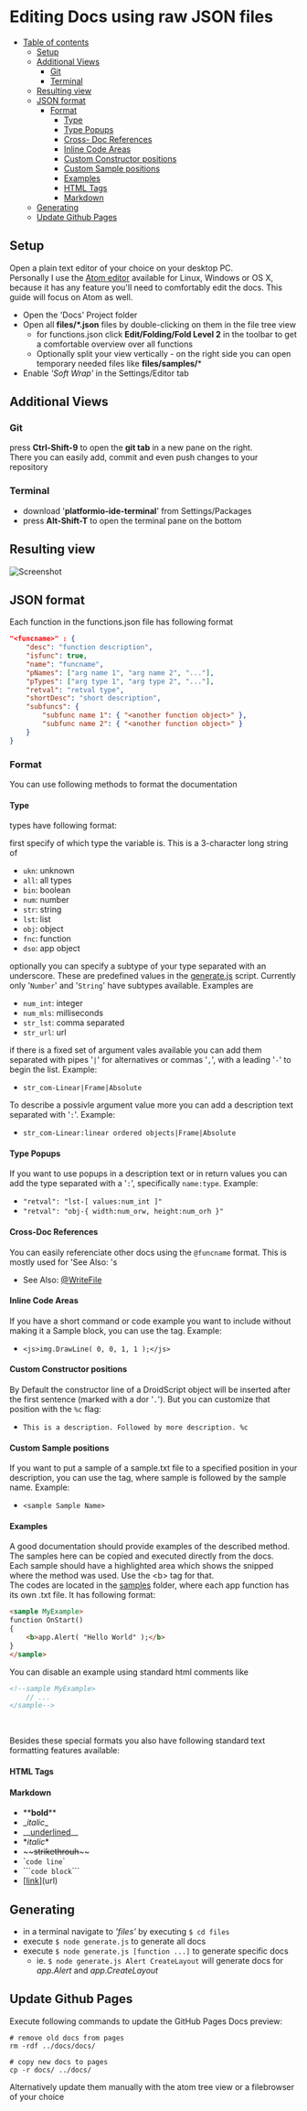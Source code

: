 
# Editing Docs using raw JSON files

- [Table of contents](#Table-of-contents)
    - [Setup](#Setup)
    - [Additional Views](#Additional-Views)
        - [Git](#Git)
        - [Terminal](#Terminal)
    - [Resulting view](#Resulting-view)
    - [JSON format](#JSON-format)
        - [Format](#Format)
            - [Type](#Type)
            - [Type Popups](#Type-Popups)
            - [Cross- Doc References](#Cross-Doc-References)
            - [Inline Code Areas](#Inline-Code-Areas)
            - [Custom Constructor positions](#Custom-Constructor-positions)
            - [Custom Sample positions](#Custom-Sample-positions)
            - [Examples](#Examples)
            - [HTML Tags](#HTML-Tags)
            - [Markdown](#Markdown)
    - [Generating](#Generating)
    - [Update Github Pages](#Update-Github-Pages)


## Setup

Open a plain text editor of your choice on your desktop PC.<br>
Personally I use the [Atom editor](https://atom.io) available for Linux, Windows or OS X, because it has any feature you'll need to comfortably edit the docs. This guide will focus on Atom as well.

- Open the 'Docs' Project folder
- Open all **files/*.json** files by double-clicking on them in the file tree view
    - for functions.json click **Edit/Folding/Fold Level 2** in the toolbar to get a comfortable overview over all functions
    - Optionally split your view vertically - on the right side you can open temporary needed files like **files/samples/***
- Enable _'Soft Wrap'_ in the Settings/Editor tab


## Additional Views

### Git
press **Ctrl-Shift-9** to open the **git tab** in a new pane on the right.<br>
There you can easily add, commit and even push changes to your repository

### Terminal
- download '**platformio-ide-terminal**' from Settings/Packages
- press **Alt-Shift-T** to open the terminal pane on the bottom


## Resulting view

![Screenshot](Screenshot_Atom.png)


## JSON format

Each function in the functions.json file has following format

```JSON
"<funcname>" : {
    "desc": "function description",
    "isfunc": true,
    "name": "funcname",
    "pNames": ["arg name 1", "arg name 2", "..."],
    "pTypes": ["arg type 1", "arg type 2", "..."],
    "retval": "retval type",
    "shortDesc": "short description",
    "subfuncs": {
        "subfunc name 1": { "<another function object>" },
        "subfunc name 2": { "<another function object>" }
    }
}
```

### Format

You can use following methods to format the documentation

#### Type
types have following format:

first specify of which type the variable is. This is a 3-character long string of
- `ukn`: unknown
- `all`: all types
- `bin`: boolean
- `num`: number
- `str`: string
- `lst`: list
- `obj`: object
- `fnc`: function
- `dso`: app object

optionally you can specify a subtype of your type separated with an underscore. These are predefined values in the [generate.js](generate.js) script. Currently only '`Number`' and '`String`' have subtypes available. Examples are
- `num_int`: integer
- `num_mls`: milliseconds
- `str_lst`: comma separated
- `str_url`: url

if there is a fixed set of argument vales available you can add them separated with pipes '`|`' for alternatives or commas '`,`', with a leading '`-`' to begin the list. Example:
- `str_com-Linear|Frame|Absolute`

To describe a possivle argument value more you can add a description text separated with '`:`'. Example:
- `str_com-Linear:linear ordered objects|Frame|Absolute`

#### Type Popups
If you want to use popups in a description text or in return values you can add the type separated with a '`:`', specifically `name:type`. Example:
- `"retval": "lst-[ values:num_int ]"`
- `"retval": "obj-{ width:num_orw, height:num_orh }"`

#### Cross-Doc References
You can easily referenciate other docs using the `@funcname` format. This is mostly used for 'See Also: 's
- See Also: [@WriteFile](WriteFile.htm)

#### Inline Code Areas
If you have a short command or code example you want to include without making it a Sample block, you can use the <js> tag. Example:
- `<js>img.DrawLine( 0, 0, 1, 1 );</js>`

#### Custom Constructor positions
By Default the constructor line of a DroidScript object will be inserted after the first sentence (marked with a dor '`.`'). But you can customize that position with the `%c` flag:
- `This is a description. Followed by more description. %c`

#### Custom Sample positions
If you want to put a sample of a sample.txt file to a specified position in your description, you can use the <sample> tag, where sample is followed by the sample name. Example:
- `<sample Sample Name>`

#### Examples
A good documentation should provide examples of the described method. The samples here can be copied and executed directly from the docs.<br>
Each sample should have a highlighted area which shows the snipped where the method was used. Use the &lt;b&gt; tag for that.<br>
The codes are located in the [samples](samples) folder, where each app function has its own <functionname>.txt file. It has following format:
```Html
<sample MyExample>
function OnStart()
{
    <b>app.Alert( "Hello World" );</b>
}
</sample>
```
You can disable an example using standard html comments like
```Html
<!--sample MyExample>
    // ...
</sample-->
```

<br>

Besides these special formats you also have following standard text formatting features available:

#### HTML Tags

#### Markdown
- \*\***bold**\*\*
- \__italic_\_
- \_\_<u>underlined</u>\_\_
- \**italic*\*
- \~\~~~strikethrouh~~\~\~
- \``code line`\`
- \`\`\````code block```\`\`\`
- \[[link](#)\]\(url\)


## Generating

- in a terminal navigate to _'files'_ by executing `$ cd files`
- execute `$ node generate.js` to generate all docs
- execute `$ node generate.js [function ...]` to generate specific docs
    - ie. `$ node generate.js Alert CreateLayout` will generate docs for _app.Alert_ and _app.CreateLayout_


## Update Github Pages

Execute following commands to update the GitHub Pages Docs preview:
```shell
# remove old docs from pages
rm -rdf ../docs/docs/

# copy new docs to pages
cp -r docs/ ../docs/
```
Alternatively update them manually with the atom tree view or a filebrowser of your choice

